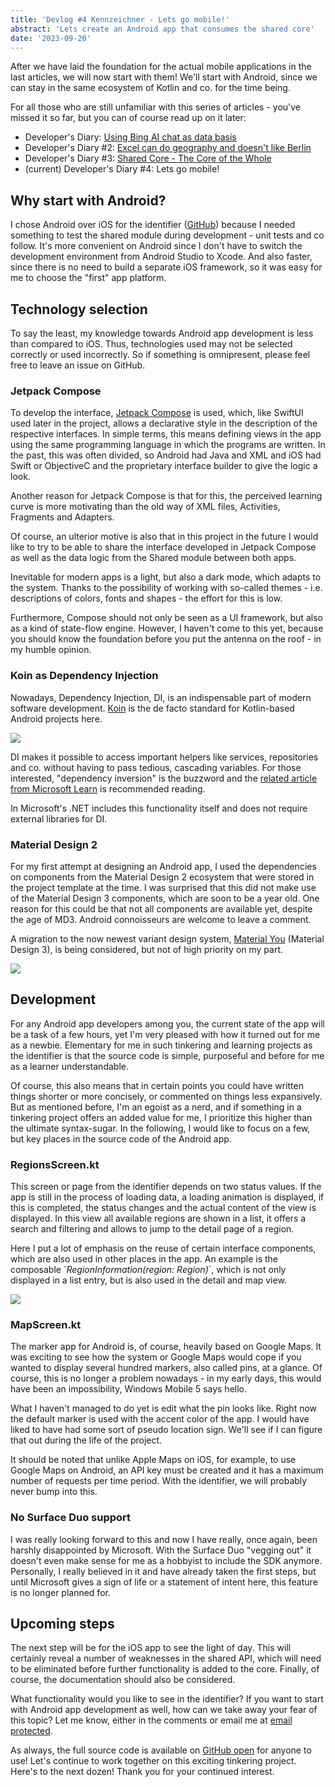```yaml
---
title: 'Devlog #4 Kennzeichner - Lets go mobile!'
abstract: 'Lets create an Android app that consumes the shared core'
date: '2023-09-20'
---
```


After we have laid the foundation for the actual mobile applications in the last articles, we will now start with them! We'll start with Android, since we can stay in the same ecosystem of Kotlin and co. for the time being.

For all those who are still unfamiliar with this series of articles - you've missed it so far, but you can of course read up on it later:

* Developer's Diary: [Using Bing AI chat as data basis](https://tscholze.github.io/blog/2023-06-19-kennzeichner-1.html)
* Developer's Diary #2: [Excel can do geography and doesn't like Berlin](https://tscholze.github.io/blog/2023-06-19-kennzeichner-2.html)
* Developer's Diary #3: [Shared Core - The Core of the Whole](https://tscholze.github.io/blog/2023-06-21-kennzeichner-3.html)
* (current) Developer's Diary #4: Lets go mobile!

## Why start with Android? 

I chose Android over iOS for the identifier ([GitHub](https://github.com/tscholze/kotlin-kmm-kennzeichner/tree/main)) because I needed something to test the shared module during development - unit tests and co follow. It's more convenient on Android since I don't have to switch the development environment from Android Studio to Xcode. And also faster, since there is no need to build a separate iOS framework, so it was easy for me to choose the "first" app platform. 

## Technology selection 

To say the least, my knowledge towards Android app development is less than compared to iOS. Thus, technologies used may not be selected correctly or used incorrectly. So if something is omnipresent, please feel free to leave an issue on GitHub. 

### Jetpack Compose 

To develop the interface, [Jetpack Compose](https://developer.android.com/jetpack/compose?gclsrc=aw.ds&gclid=CjwKCAjwp6CkBhB_EiwAlQVyxToi4ukbYgeVJC975bDFJGmBwYY5yuPOOKFWq4wz-6XKk-6EZxlJnBoCcm0QAvD_BwE) is used, which, like SwiftUI used later in the project, allows a declarative style in the description of the respective interfaces. In simple terms, this means defining views in the app using the same programming language in which the programs are written. In the past, this was often divided, so Android had Java and XML and iOS had Swift or ObjectiveC and the proprietary interface builder to give the logic a look. 

Another reason for Jetpack Compose is that for this, the perceived learning curve is more motivating than the old way of XML files, Activities, Fragments and Adapters. 

Of course, an ulterior motive is also that in this project in the future I would like to try to be able to share the interface developed in Jetpack Compose as well as the data logic from the Shared module between both apps.  

Inevitable for modern apps is a light, but also a dark mode, which adapts to the system. Thanks to the possibility of working with so-called themes - i.e. descriptions of colors, fonts and shapes - the effort for this is low.

Furthermore, Compose should not only be seen as a UI framework, but also as a kind of state-flow engine. However, I haven't come to this yet, because you should know the foundation before you put the antenna on the roof - in my humble opinion. 

### Koin as Dependency Injection 

Nowadays, Dependency Injection, DI, is an indispensable part of modern software development. [Koin](https://insert-koin.io/) is the de facto standard for Kotlin-based Android projects here. 

[![](https://www.drwindows.de/news/wp-content/uploads/2024/06/Snap-4.png)](https://www.drwindows.de/news/wp-content/uploads/2024/06/Snap-4.png)

DI makes it possible to access important helpers like services, repositories and co. without having to pass tedious, cascading variables. For those interested, "dependency inversion" is the buzzword and the [related article from Microsoft Learn](https://learn.microsoft.com/en-us/dotnet/architecture/modern-web-apps-azure/architectural-principles#dependency-inversion) is recommended reading.  

In Microsoft's .NET includes this functionality itself and does not require external libraries for DI.  

### Material Design 2 

For my first attempt at designing an Android app, I used the dependencies on components from the Material Design 2 ecosystem that were stored in the project template at the time.  I was surprised that this did not make use of the Material Design 3 components, which are soon to be a year old. One reason for this could be that not all components are available yet, despite the age of MD3. Android connoisseurs are welcome to leave a comment.   

A migration to the now newest variant design system, [Material You](https://material.io/blog/announcing-material-you) (Material Design 3), is being considered, but not of high priority on my part.  

[![](https://www.drwindows.de/news/wp-content/uploads/2024/06/Frame-8.png)](https://www.drwindows.de/news/wp-content/uploads/2024/06/Frame-8.png)

## Development 

For any Android app developers among you, the current state of the app will be a task of a few hours, yet I'm very pleased with how it turned out for me as a newbie. Elementary for me in such tinkering and learning projects as the identifier is that the source code is simple, purposeful and before for me as a learner understandable.

Of course, this also means that in certain points you could have written things shorter or more concisely, or commented on things less expansively. But as mentioned before, I'm an egoist as a nerd, and if something in a tinkering project offers an added value for me, I prioritize this higher than the ultimate syntax-sugar. In the following, I would like to focus on a few, but key places in the source code of the Android app. 

### RegionsScreen.kt 

This screen or page from the identifier depends on two status values. If the app is still in the process of loading data, a loading animation is displayed, if this is completed, the status changes and the actual content of the view is displayed. In this view all available regions are shown in a list, it offers a search and filtering and allows to jump to the detail page of a region. 

Here I put a lot of emphasis on the reuse of certain interface components, which are also used in other places in the app. An example is the composable \`_RegionInformation(region: Region)_\`, which is not only displayed in a list entry, but is also used in the detail and map view. 

[![](https://www.drwindows.de/news/wp-content/uploads/2024/06/Snap-2-643x516.png)](https://www.drwindows.de/news/wp-content/uploads/2024/06/Snap-2.png)

### MapScreen.kt 

The marker app for Android is, of course, heavily based on Google Maps. It was exciting to see how the system or Google Maps would cope if you wanted to display several hundred markers, also called pins, at a glance. Of course, this is no longer a problem nowadays - in my early days, this would have been an impossibility, Windows Mobile 5 says hello. 

What I haven't managed to do yet is edit what the pin looks like. Right now the default marker is used with the accent color of the app. I would have liked to have had some sort of pseudo location sign. We'll see if I can figure that out during the life of the project. 

It should be noted that unlike Apple Maps on iOS, for example, to use Google Maps on Android, an API key must be created and it has a maximum number of requests per time period. With the identifier, we will probably never bump into this.  

### No Surface Duo support 

I was really looking forward to this and now I have really, once again, been harshly disappointed by Microsoft. With the Surface Duo "vegging out" it doesn't even make sense for me as a hobbyist to include the SDK anymore. Personally, I really believed in it and have already taken the first steps, but until Microsoft gives a sign of life or a statement of intent here, this feature is no longer planned for.  

## Upcoming steps 

The next step will be for the iOS app to see the light of day. This will certainly reveal a number of weaknesses in the shared API, which will need to be eliminated before further functionality is added to the core. Finally, of course, the documentation should also be considered. 

What functionality would you like to see in the identifier? If you want to start with Android app development as well, how can we take away your fear of this topic? Let me know, either in the comments or email me at [email protected](https://www.drwindows.de/cdn-cgi/l/email-protection#64100b060d0517240016130d0a000b13174a0001).  

As always, the full source code is available on [GitHub open](https://github.com/tscholze/kotlin-kmm-kennzeichner) for anyone to use! Let's continue to work together on this exciting tinkering project. Here's to the next dozen! Thank you for your continued interest.
